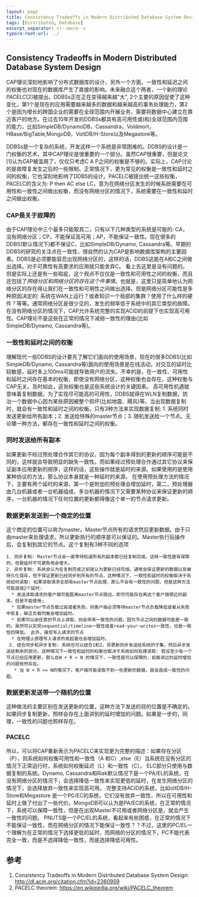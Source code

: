 ```yaml
---
layout: page
title: Consistency Tradeoffs in Modern Distributed Database System Design
tags: [Distributed, Database]
excerpt_separator: <!--more-->
typora-root-url: ../
---
```


## Consistency Tradeoffs in Modern Distributed Database System Design

  CAP理论深刻地影响了分布式数据库的设计，另外一个方面，一致性和延迟之间的权衡也对现在的数据库产生了直接的影响。未来融合这个两者，一个新的理论*PACELC*[2]被提出。DDBSs正在正在变得越来越"大", 2个主要的原因促使了这种变化，第1个是现在的应用需要越来越多的数据和越来越高的事务处理能力，第2个是因为增长的跨国企业的需要在全球范围内开展业务，需要将数据中心建立在靠近客户的地方。在过去10年开发的DDBSs都具有高可用性或(和)全球范围内范围的能力，比如SimpleDB/DynamoDB，Cassandra，Voldmort，HBase/BigTable,MongoDB，VoltDB/H-Store以及Megastore等。

  DDBSs是一个复杂的系统，开发这样一个系统是非常困难的。DDBS的设计是一门权衡的艺术，其中CAP理论是很重要的一个部分。虽然CAP很重要，但是论文[1]认为CAP被滥用了，仅仅只考虑C A P之间的权衡是不够的。实际上，CAP讨论的是故障复发生之后的一些限制。正常情况下，更为常见的权衡是一致性和延时之间的权衡，它也深刻地影响了DDBS的设计。PACELC被提出统一这些权衡，PACELC的含义为: P then AC else LC，意为在网络分区发生的时候系统需要在可用性和一致性之间做出权衡，而没有网络分区的情况下，系统需要在一致性和延时之间做出权衡。



### CAP是关于故障的

  由于CAP理论中三个最多只能取其二，只有以下几种类型的系统是可能的: CA，没有网络分区；CP，不能保证高可用；AP，不能保证一致性。现在很多的DDBS(默认情况下)都不保证C，比如SimpleDB/Dynamo, Cassandra等。早期的DDBS的研究的关注点在一致性，很自然的认为CAP是影响数据库架构的主要因素。DDBS是必须要能容忍出现网络分区的，这样的话，DDBS这能在A和C之间做出选择。对于可靠性有高要求的应用就只能舍弃C。
  看上去这里是没有问题的。但是实际上还是有一些瑕疵，这个观点不仅仅是一致性和可用性之间的权衡，而且还包括了*网络分区和网络分区的存在这个件事情*。也就是，这里只是简单地认为网络分区的存在得让我们在一致性和可用性之间做出选择。但是网络分区可能性是多种原因决定的: 系统在WAN上运行？或者知识一个局部的集群？使用了什么样的硬件？等等。通常网络分区是很少见的，发生的频率低于系统中的其它类型的故障。在没有网络分区的情况下，CAP允许系统完整的实现ACID的前提下也实现高可用性。CAP理论不是这些在正常的情况下减弱一致性的理由(比如SimpleDB/Dynamo, Cassandra等)。



### 一致性和延时之间的权衡

  理解现代一些DDBS的设计要先了解它们面向的使用场景，现在的很多DDBS(比如SimpleDB/Dynamo, Cassandra等)面向的使用场景是在线活动，对交互的延时比较敏感，延时多上100ms可能就导致用户的流失。不幸的是，在一致性、可用性和延时之间存在基本的权衡，即使没有网络分区，这种权衡也会存在，这种权衡与CAP无关。及时如此，这张权衡也是这些系统设计的关键因素。
  高可用性机遇就意味着复制数据。为了实现尽可能高的可用性，DDBS就得在WLN复制数据，防治一个数据中心因为某些原因被整个损坏(比如地震、飓风)等。当出现数据复制时，就会有一致性和延时之间的权衡。只有3种方法来实现数据复制: 1. 系统同时发送更新给所有副本；2. 发送给特殊的master节点；3. 随机发送给一个节点。无论哪一种方法，都存在一致性和延时之间的权衡。
​    

### 同时发送给所有副本
   如果更新不经过预处理合作其它的协议，因为每个副本得到的更新的顺序可能是不同的，这样就会导致明显的缺失一致性。而如果经过预处理合作通过其它协议来保证副本应用更新的顺序，这样的话，这些操作就是延时的来源。如果使用的是使用某种协议的方法，那么协议本身就是一种延时的来源。
   在使用预处理方法的情况下，主要有两个延时的来源，第一个是附加的预处理会增加延时，第二，预处理器由几台机器或者一台机器组成，多台机器的情况下又需要某种协议来保证更新的顺序，一台机器的情况下任何位置的更新都得像这个单一的节点请求更新。



### 数据更新发送到一个商定的位置

   这个商定的位置可以称为master。Master节点所有的请求然后更新数据。由于只由master来处理请求，所以更新执行的顺序是可以保证的。Master执行玩操作后，会复制到其它的节点。这个复制有3种不同的选项

    1. 同步复制: Master节点会一直等待知道所有的副本都已经复制完成。这样一致性是有保障的，但是延时不可避免地会增大。
    2. 异步复制: 系统会认为在复制完成之前就认为更新已经完成。通常会保证更新的数据以及被持久化保存，但不保证更新已经同步到所有的节点，这种情况下，一致性和延时的权衡取决于系统如何读取: 如果读取请求全部有master节点处理，那么不会有一致性的问题，但是这种方法可能造成2个延时:
      * 发送读取请求的客户端可能距离master节点很远，即可可能存在离这个客户端很近的副本，但是不能使用;
      * 如果master节点负载过高或者失败，则客户端必须等待master节点负载降低或者从失败中恢复，缺乏负载均衡会增加延时。
      * 如果可以由任意的节点上读取，则会带来一致性的问题，因为节点之间的数据可能是一致的。虽然可以实现sequential/timeline一致性或者read-your-writes一致性，也是一致性的降低。 此外，接受写入请求的节点
      * 在物理上原理写入请求的发起者也会增加延时。
     3. 结合同步和异步复制: 系统也可以结合1和2，将更新同步发送给系统的子集，然后异步发送给剩余的部分。这种情况下一致性和延时的权衡也取决于系统如何处理读取: 假设至少有一个节点已经应用更新，那么在W + R > N 的情况下，一致性是可以保障的，前面讲过的延时增加的问题依然存在。
       * 当 W + R <= N的情况下，客户端可能读取不到一些更新的数据，就会造成一致性的问题。



### 数据更新发送带一个随机的位置

  这种做法的主要区别在发送更新的位置，这种方法下发送的目的位置是不确定的。如果同步复制更新，照样会存在上面讲到的延时增加的问题。如果是一步的，同理，一致性的问题也照样存在。



### PACELC 

   所以，可以将CAP重新表示为PACELC来实现更为完整的描述：如果存在分区（P），则系统如何权衡可用性和一致性（A 和C）,else（E）当系统在没有分区的情况下正常运行时，系统如何权衡延迟（L）和一致性（C）。 ELC部分只使用与数据复制的系统。Dynamo, Cassandra和Riak默认情况下是一个PA/EL的系统，在没有网络分区的情况下，会选择降低一致性来实现更低的延时，在发生网络分区的情况下，会选择放弃一致性来实现高可用。
  完整支持ACID的系统，比如oltDB/H-Store和Megastore 是一个PC/EC的系统，它们没有放弃一致性，所以在可用性和延时上做了付出了一些代价。MongoDB可以认为是PA/EC的系统，在正常的情况下，系统可以保障一致性，但是在出现Master不可用或者网络分区是，就会产生一致性的问题。
   PNUTS是一个PC/EL的系统，看起来有些困惑，在正常的情况下不能保证一致性，而在网络分区的情况下能保证一致性？？不过，这里的PC/EL一个理解为在正常的情况下选择更低的延时，而网络的分区的情况下，PC不能代表完全一致，而是不选择降低一致性，而是选择降低可用性。



## 参考

1. Consistency Tradeoffs in Modern Distributed Database System Design: http://dl.acm.org/citation.cfm?id=2360959
2. PACELC theorem: https://en.wikipedia.org/wiki/PACELC_theorem


